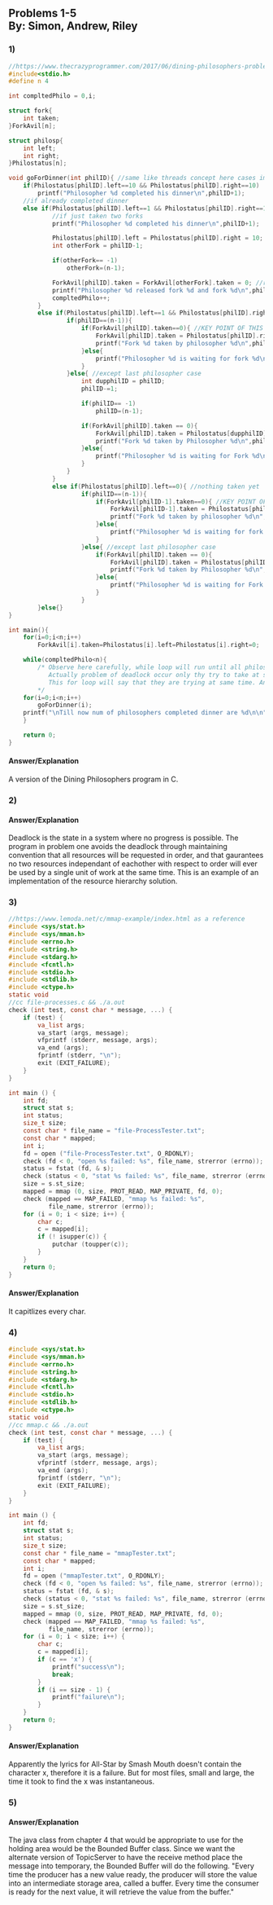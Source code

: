 ## **Problems 1-5** <br> By: Simon, Andrew, Riley

### 1)

```c
//https://www.thecrazyprogrammer.com/2017/06/dining-philosophers-problem-c-c.html used as reference
#include<stdio.h>
#define n 4

int compltedPhilo = 0,i;

struct fork{
    int taken;
}ForkAvil[n];

struct philosp{
    int left;
    int right;
}Philostatus[n];

void goForDinner(int philID){ //same like threads concept here cases implemented
    if(Philostatus[philID].left==10 && Philostatus[philID].right==10)
        printf("Philosopher %d completed his dinner\n",philID+1);
    //if already completed dinner
    else if(Philostatus[philID].left==1 && Philostatus[philID].right==1){
            //if just taken two forks
            printf("Philosopher %d completed his dinner\n",philID+1);

            Philostatus[philID].left = Philostatus[philID].right = 10; //remembering that he completed dinner by assigning value 10
            int otherFork = philID-1;

            if(otherFork== -1)
                otherFork=(n-1);

            ForkAvil[philID].taken = ForkAvil[otherFork].taken = 0; //releasing forks
            printf("Philosopher %d released fork %d and fork %d\n",philID+1,philID+1,otherFork+1);
            compltedPhilo++;
        }
        else if(Philostatus[philID].left==1 && Philostatus[philID].right==0){ //left already taken, trying for right fork
                if(philID==(n-1)){
                    if(ForkAvil[philID].taken==0){ //KEY POINT OF THIS PROBLEM, THAT LAST PHILOSOPHER TRYING IN reverse DIRECTION
                        ForkAvil[philID].taken = Philostatus[philID].right = 1;
                        printf("Fork %d taken by philosopher %d\n",philID+1,philID+1);
                    }else{
                        printf("Philosopher %d is waiting for fork %d\n",philID+1,philID+1);
                    }
                }else{ //except last philosopher case
                    int dupphilID = philID;
                    philID-=1;

                    if(philID== -1)
                        philID=(n-1);

                    if(ForkAvil[philID].taken == 0){
                        ForkAvil[philID].taken = Philostatus[dupphilID].right = 1;
                        printf("Fork %d taken by Philosopher %d\n",philID+1,dupphilID+1);
                    }else{
                        printf("Philosopher %d is waiting for Fork %d\n",dupphilID+1,philID+1);
                    }
                }
            }
            else if(Philostatus[philID].left==0){ //nothing taken yet
                    if(philID==(n-1)){
                        if(ForkAvil[philID-1].taken==0){ //KEY POINT OF THIS PROBLEM, THAT LAST PHILOSOPHER TRYING IN reverse DIRECTION
                            ForkAvil[philID-1].taken = Philostatus[philID].left = 1;
                            printf("Fork %d taken by philosopher %d\n",philID,philID+1);
                        }else{
                            printf("Philosopher %d is waiting for fork %d\n",philID+1,philID);
                        }
                    }else{ //except last philosopher case
                        if(ForkAvil[philID].taken == 0){
                            ForkAvil[philID].taken = Philostatus[philID].left = 1;
                            printf("Fork %d taken by Philosopher %d\n",philID+1,philID+1);
                        }else{
                            printf("Philosopher %d is waiting for Fork %d\n",philID+1,philID+1);
                        }
                    }
        }else{}
}

int main(){
    for(i=0;i<n;i++)
        ForkAvil[i].taken=Philostatus[i].left=Philostatus[i].right=0;

    while(compltedPhilo<n){
        /* Observe here carefully, while loop will run until all philosophers complete dinner
           Actually problem of deadlock occur only thy try to take at same time
           This for loop will say that they are trying at same time. And remaining status will print by go for dinner function
        */
    for(i=0;i<n;i++)
        goForDinner(i);
    printf("\nTill now num of philosophers completed dinner are %d\n\n",compltedPhilo);
    }

    return 0;
}
```

#### Answer/Explanation

A version of the Dining Philosophers program in C.

### 2)

#### Answer/Explanation

Deadlock is the state in a system where no progress is possible. The program in problem one avoids the deadlock through maintaining convention that all resources will be requested in order, and that gaurantees no two resources independant of eachother with respect to order will ever be used by a single unit of work at the same time. This is an example of an implementation of the resource hierarchy solution.

### 3)

```c
//https://www.lemoda.net/c/mmap-example/index.html as a reference
#include <sys/stat.h>
#include <sys/mman.h>
#include <errno.h>
#include <string.h>
#include <stdarg.h>
#include <fcntl.h>
#include <stdio.h>
#include <stdlib.h>
#include <ctype.h>
static void
//cc file-processes.c && ./a.out
check (int test, const char * message, ...) {
    if (test) {
        va_list args;
        va_start (args, message);
        vfprintf (stderr, message, args);
        va_end (args);
        fprintf (stderr, "\n");
        exit (EXIT_FAILURE);
    }
}

int main () {
    int fd;
    struct stat s;
    int status;
    size_t size;
    const char * file_name = "file-ProcessTester.txt";
    const char * mapped;
    int i;
    fd = open ("file-ProcessTester.txt", O_RDONLY);
    check (fd < 0, "open %s failed: %s", file_name, strerror (errno));
    status = fstat (fd, & s);
    check (status < 0, "stat %s failed: %s", file_name, strerror (errno));
    size = s.st_size;
    mapped = mmap (0, size, PROT_READ, MAP_PRIVATE, fd, 0);
    check (mapped == MAP_FAILED, "mmap %s failed: %s",
           file_name, strerror (errno));
    for (i = 0; i < size; i++) {
        char c;
        c = mapped[i];
        if (! isupper(c)) {
            putchar (toupper(c));
        }
    }
    return 0;
}
```

#### Answer/Explanation

It capitlizes every char.

### 4)

```c
#include <sys/stat.h>
#include <sys/mman.h>
#include <errno.h>
#include <string.h>
#include <stdarg.h>
#include <fcntl.h>
#include <stdio.h>
#include <stdlib.h>
#include <ctype.h>
static void
//cc mmap.c && ./a.out
check (int test, const char * message, ...) {
    if (test) {
        va_list args;
        va_start (args, message);
        vfprintf (stderr, message, args);
        va_end (args);
        fprintf (stderr, "\n");
        exit (EXIT_FAILURE);
    }
}

int main () {
    int fd;
    struct stat s;
    int status;
    size_t size;
    const char * file_name = "mmapTester.txt";
    const char * mapped;
    int i;
    fd = open ("mmapTester.txt", O_RDONLY);
    check (fd < 0, "open %s failed: %s", file_name, strerror (errno));
    status = fstat (fd, & s);
    check (status < 0, "stat %s failed: %s", file_name, strerror (errno));
    size = s.st_size;
    mapped = mmap (0, size, PROT_READ, MAP_PRIVATE, fd, 0);
    check (mapped == MAP_FAILED, "mmap %s failed: %s",
           file_name, strerror (errno));
    for (i = 0; i < size; i++) {
        char c;
        c = mapped[i];
        if (c == 'x') {
            printf("success\n");
            break;
        }
        if (i == size - 1) {
            printf("failure\n");
        }
    }
    return 0;
}
```

#### Answer/Explanation

Apparently the lyrics for All-Star by Smash Mouth doesn't contain the character x, therefore it is a failure. But for most files, small and large, the time it took to find the x was instantaneous.

### 5)

#### Answer/Explanation

The java class from chapter 4 that would be appropriate to use for the holding area would be the Bounded Buffer class. Since we want the alternate version of TopicServer to have the receive method place the message into temporary, the Bounded Buffer will do the following. "Every time the producer has a new value ready, the producer will store the value into an intermediate storage area, called a buffer. Every time the consumer is ready for the next value, it will retrieve the value from the buffer."
